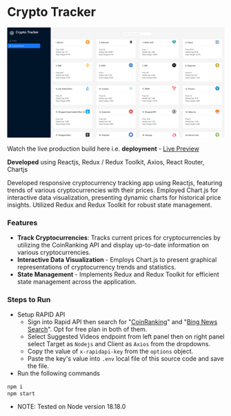 # Crypto Tracker

![cover](https://github.com/abhinavg916/crypto-tracker/blob/main/Crypto%20Tracker%20Cover.png)

Watch the live production build here i.e. **deployment** - [Live Preview](https://resilient-cobbler-d00601.netlify.app/)

**Developed** using Reactjs, Redux / Redux Toolkit, Axios, React Router, Chartjs

Developed responsive cryptocurrency tracking app using Reactjs, featuring trends of various cryptocurrencies with their prices. Employed Chart.js for interactive data visualization, presenting dynamic charts for historical price insights. Utilized Redux and Redux Toolkit for robust state management.

### Features

- **Track Cryptocurrencies**: Tracks current prices for cryptocurrencies by utilizing the CoinRanking API and display up-to-date information on various cryptocurrencies.
- **Interactive Data Visualization** - Employs Chart.js to present graphical representations of cryptocurrency trends and statistics.
- **State Management** - Implements Redux and Redux Toolkit for efficient state management across the application.

### Steps to Run

- Setup RAPID API
  - Sign into Rapid API then search for "[CoinRanking](https://rapidapi.com/Coinranking/api/coinranking1)" and "[Bing News Search](https://rapidapi.com/microsoft-azure-org-microsoft-cognitive-services/api/bing-news-search1)". Opt for free plan in both of them.
  - Select Suggested Videos endpoint from left panel then on right panel select Target as `Nodejs` and Client as `Axios` from the dropdowns.
  - Copy the value of `x-rapidapi-key` from the `options` object.
  - Paste the key's value into `.env` local file of this source code and save the file.
- Run the following commands

```
npm i
npm start
```

- NOTE: Tested on Node version 18.18.0

